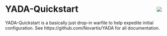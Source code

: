 # YADA-Quickstart
<div style="float:right;margin-top:-43px;">
    <img src="src/site/resources/images/blox250.png"/>
</div> 
YADA-Quickstart is a basically just drop-in warfile to help expedite initial configuration. 
See https://github.com/Novartis/YADA for all documentation.
